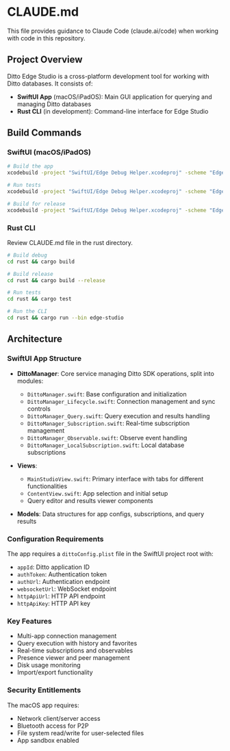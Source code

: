 # CLAUDE.md

This file provides guidance to Claude Code (claude.ai/code) when working with code in this repository.

## Project Overview

Ditto Edge Studio is a cross-platform development tool for working with Ditto databases. It consists of:
- **SwiftUI App** (macOS/iPadOS): Main GUI application for querying and managing Ditto databases
- **Rust CLI** (in development): Command-line interface for Edge Studio

## Build Commands

### SwiftUI (macOS/iPadOS)
```bash
# Build the app
xcodebuild -project "SwiftUI/Edge Debug Helper.xcodeproj" -scheme "Edge Studio" -configuration Debug build

# Run tests
xcodebuild -project "SwiftUI/Edge Debug Helper.xcodeproj" -scheme "Edge Studio" test

# Build for release
xcodebuild -project "SwiftUI/Edge Debug Helper.xcodeproj" -scheme "Edge Studio" -configuration Release archive
```

### Rust CLI

Review CLAUDE.md file in the rust directory.

```bash
# Build debug
cd rust && cargo build

# Build release
cd rust && cargo build --release

# Run tests
cd rust && cargo test

# Run the CLI
cd rust && cargo run --bin edge-studio
```

## Architecture

### SwiftUI App Structure
- **DittoManager**: Core service managing Ditto SDK operations, split into modules:
  - `DittoManager.swift`: Base configuration and initialization
  - `DittoManager_Lifecycle.swift`: Connection management and sync controls
  - `DittoManager_Query.swift`: Query execution and results handling
  - `DittoManager_Subscription.swift`: Real-time subscription management
  - `DittoManager_Observable.swift`: Observe event handling
  - `DittoManager_LocalSubscription.swift`: Local database subscriptions
  
- **Views**:
  - `MainStudioView.swift`: Primary interface with tabs for different functionalities
  - `ContentView.swift`: App selection and initial setup
  - Query editor and results viewer components
  
- **Models**: Data structures for app configs, subscriptions, and query results

### Configuration Requirements
The app requires a `dittoConfig.plist` file in the SwiftUI project root with:
- `appId`: Ditto application ID
- `authToken`: Authentication token
- `authUrl`: Authentication endpoint
- `websocketUrl`: WebSocket endpoint
- `httpApiUrl`: HTTP API endpoint
- `httpApiKey`: HTTP API key

### Key Features
- Multi-app connection management
- Query execution with history and favorites
- Real-time subscriptions and observables
- Presence viewer and peer management
- Disk usage monitoring
- Import/export functionality

### Security Entitlements
The macOS app requires:
- Network client/server access
- Bluetooth access for P2P
- File system read/write for user-selected files
- App sandbox enabled